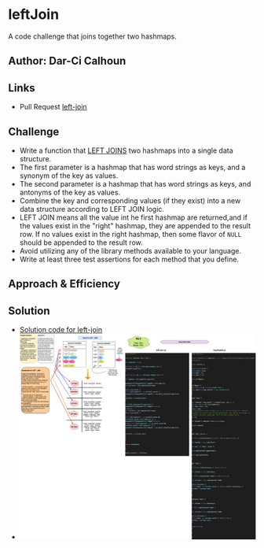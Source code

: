 # leftJoin

A code challenge that joins together two hashmaps.

## Author: Dar-Ci Calhoun

## Links

- Pull Request [left-join]()

## Challenge

- Write a function that [LEFT JOINS](https://www.tutorialspoint.com/sql/sql-left-joins.htm) two hashmaps into a single data structure.
- The first parameter is a hashmap that has word strings as keys, and a synonym of the key as values.
- The second parameter is a hashmap that has word strings as keys, and antonyms of the key as values.
- Combine the key and corresponding values (if they exist) into a new data structure according to LEFT JOIN logic.
- LEFT JOIN means all the value int he first hashmap are returned,and if the values exist in the "right" hashmap, they are appended to the result row. If no values exist in the right hashmap, then some flavor of `NULL` should be appended to the result row.
- Avoid utilizing any of the library methods available to your language.
- Write at least three test assertions for each method that you define.

## Approach & Efficiency

## Solution

- [Solution code for left-join](lib/left-join.js)
- ![left-join whiteboard](assets/left-join.drawio.png)
